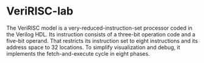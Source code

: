 # VeriRISC-lab
The VeriRISC model is a very-reduced-instruction-set processor coded in the Verilog HDL. Its
instruction consists of a three-bit operation code and a five-bit operand. That restricts its instruction
set to eight instructions and its address space to 32 locations. To simplify visualization and debug, it
implements the fetch-and-execute cycle in eight phases.
